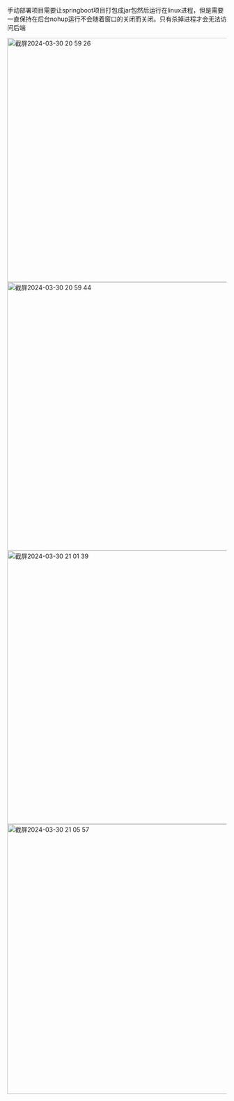 手动部署项目需要让springboot项目打包成jar包然后运行在linux进程，但是需要一直保持在后台nohup运行不会随着窗口的关闭而关闭。只有杀掉进程才会无法访问后端   

<img width="560" alt="截屏2024-03-30 20 59 26" src="https://github.com/xkong-study/reggie_delivery_note/assets/100473178/21d5b8b4-c940-4429-ab28-ab5f2d8c8528">

<img width="616" alt="截屏2024-03-30 20 59 44" src="https://github.com/xkong-study/reggie_delivery_note/assets/100473178/24d61f75-abf2-4b23-9cd2-dd666d89bee6">

<img width="627" alt="截屏2024-03-30 21 01 39" src="https://github.com/xkong-study/reggie_delivery_note/assets/100473178/ed20c20d-ce3e-4841-ab64-7fcd57945f30">

<img width="619" alt="截屏2024-03-30 21 05 57" src="https://github.com/xkong-study/reggie_delivery_note/assets/100473178/39284259-f948-4e01-bf27-17094043ef6b">
